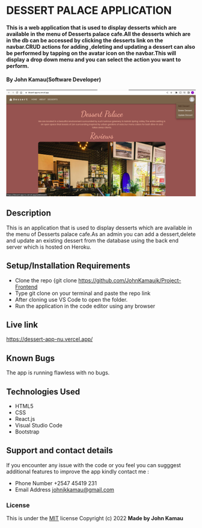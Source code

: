# DESSERT PALACE APPLICATION
#### This is a web application that is used to display desserts which are available in the menu of Desserts palace cafe.All the desserts which are in the db can be accessed by clicking the desserts link on the navbar.CRUD actions for adding ,deleting and updating a dessert can also be performed by tapping on the avatar icon on the navbar.This will display a drop down menu and you can select the action you want to perform.
#### By **John Kamau(Software Developer)**
![screenshot](./src/img/screenshot.png)
## Description
This is an application that is used to display desserts which are available in the menu of Desserts palace cafe.As an admin you can add a dessert,delete and update an existing dessert from the database using the back end server which is hosted on Heroku.
## Setup/Installation Requirements
* Clone the repo {git clone https://github.com/JohnKamaujk/Project-Frontend
* Type git clone on your terminal and paste the repo link
* After cloning use VS Code to open the folder.
* Run the application in the code editor using any browser
## Live link
https://dessert-app-nu.vercel.app/
## Known Bugs
The app is running flawless with no bugs.
## Technologies Used
* HTML5
* CSS
* React.js
* Visual Studio Code
* Bootstrap
## Support and contact details
If you encounter any issue with the code or you feel you can sugggest additional features to improve the app kindly contact me :
* Phone Number +2547 45419 231
* Email Address johnjkkamau@gmail.com
### License
This is under the [MIT](LICENSE) license
Copyright (c) 2022 **Made by John Kamau**

